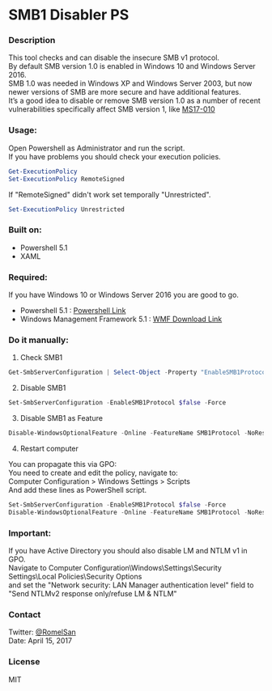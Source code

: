 # SMB1 Disabler PS
### Description
This tool checks and can disable the insecure SMB v1 protocol.  
By default SMB version 1.0 is enabled in Windows 10 and Windows Server 2016.  
SMB 1.0 was needed in Windows XP and Windows Server 2003, but now newer versions of SMB are more secure and have additional features.  
It’s a good idea to disable or remove SMB version 1.0 as a number of recent vulnerabilities specifically affect SMB version 1, like [MS17-010](https://technet.microsoft.com/library/security/MS17-010)  

### Usage:
Open Powershell as Administrator and run the script.  
If you have problems you should check your execution policies.  
```Powershell
Get-ExecutionPolicy
Set-ExecutionPolicy RemoteSigned
```

If "RemoteSigned" didn't work set temporally "Unrestricted".
```Powershell
Set-ExecutionPolicy Unrestricted
```
### Built on:
- Powershell 5.1
- XAML

### Required:
If you have Windows 10 or Windows Server 2016 you are good to go.
- Powershell 5.1 : [Powershell Link](https://msdn.microsoft.com/en-us/powershell/)
- Windows Management Framework 5.1 : [WMF Download Link](https://www.microsoft.com/en-us/download/details.aspx?id=54616)

### Do it manually:
1) Check SMB1
```Powershell
Get-SmbServerConfiguration | Select-Object -Property "EnableSMB1Protocol"
```

2) Disable SMB1
```Powershell
Set-SmbServerConfiguration -EnableSMB1Protocol $false -Force
```

3) Disable SMB1 as Feature
```Powershell
Disable-WindowsOptionalFeature -Online -FeatureName SMB1Protocol -NoRestart
```
4) Restart computer

You can propagate this via GPO:   
You need to create and edit the policy, navigate to:  
Computer Configuration > Windows Settings > Scripts  
And add these lines as PowerShell script.  
```Powershell
Set-SmbServerConfiguration -EnableSMB1Protocol $false -Force  
Disable-WindowsOptionalFeature -Online -FeatureName SMB1Protocol -NoRestart
```

### Important:
If you have Active Directory you should also disable LM and NTLM v1 in GPO.  
Navigate to Computer Configuration\Windows\Settings\Security Settings\Local Policies\Security Options  
and set the "Network security: LAN Manager authentication level" field to "Send NTLMv2 response only/refuse LM & NTLM"

### Contact
Twitter: [@RomelSan](http://www.twitter.com/RomelSan)    
Date: April 15, 2017

### License
MIT
